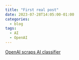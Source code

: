 ```yaml
---
title: "First real post"
date: 2023-07-28T14:05:00-01:00
categories:
  - blog
tags:
  - AI
  - OpenAI
---
```


[OpenAI scraps AI classifier](https://www.yahoo.com/news/openai-just-admitted-cant-identify-090001030.html)
